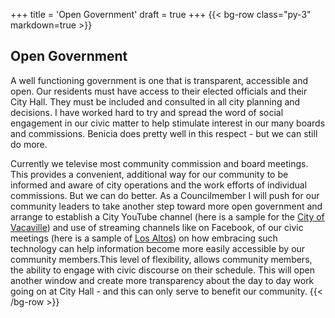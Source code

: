 +++
title = 'Open Government'
draft = true
+++
{{< bg-row class="py-3" markdown=true >}}
## Open Government

A well functioning government is one that is transparent, accessible and open. Our residents must have access to their elected officials and their City Hall. They must be included and consulted in all city planning and decisions. I have worked hard to try and spread the word of social engagement in our civic matter to help stimulate interest in our many boards and commissions. Benicia does pretty well in this respect - but we can still do more.

Currently we televise most community commission and board meetings. This provides a convenient, additional way for our community to be informed and aware of city operations and the work efforts of individual commissions. But we can do better. As a Councilmember I will push for our community leaders to take another step toward more open government and arrange to establish a City YouTube channel (here is a sample for the [City of Vacaville](https://www.youtube.com/channel/UCLC4Gd7Z4rwlWOciZVhlJJw)) and use of streaming channels like on Facebook, of our civic meetings (here is a sample of [Los Altos](https://www.facebook.com/pg/CityOfLosAltos/videos/?ref=page_internal)) on how embracing such technology can help information become more easily accessible by our community members.This level of flexibility, allows community members, the ability to engage with civic discourse on their schedule. This will open another window and create more transparency about the day to day work going on at City Hall - and this can only serve to benefit our community.
{{< /bg-row >}}